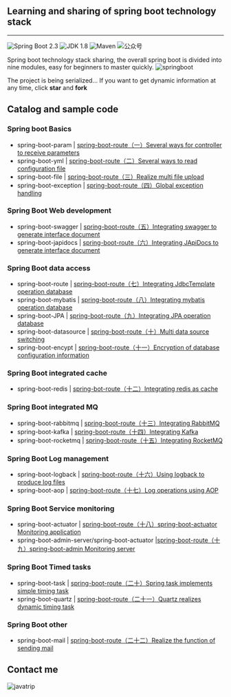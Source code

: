 ## Learning and sharing of spring boot technology stack
---
![Spring Boot 2.3](https://img.shields.io/badge/Spring%20Boot-2.3-brightgreen.svg)
![JDK 1.8](https://img.shields.io/badge/JDK-1.8-blue.svg)
![Maven](https://img.shields.io/badge/Maven-3.5.4-important.svg)
![公众号](https://img.shields.io/badge/Java旅途-lightgrey.svg)

 Spring boot technology stack sharing, the overall spring boot is divided into nine modules, easy for beginners to master quickly. 
![springboot](https://mmbiz.qpic.cn/mmbiz_png/lgiaG5BicLkVfF1BjN5R1wZR3oCnkESSrF9zcLEYcrm6sv2dHshctmIQNHVbrEn2y9aVGDWSia73pDWkFEiafw27NQ/640?wx_fmt=png&tp=webp&wxfrom=5&wx_lazy=1&wx_co=1)

The project is being serialized... If you want to get dynamic information at any time, click **star** and **fork**

##  Catalog and sample code 
### Spring boot Basics

- spring-boot-param | [spring-boot-route（一）Several ways for controller to receive parameters](https://mp.weixin.qq.com/s/TvvHxOa7_pzeqwGKUalIcA)
- spring-boot-yml | [spring-boot-route（二）Several ways to read configuration file](https://mp.weixin.qq.com/s/1SdHviUwagWQmTW__d4w1g)
- spring-boot-file | [spring-boot-route（三）Realize multi file upload](https://mp.weixin.qq.com/s/6ZbV9STT8Es76c7iC7ZFEQ)
- spring-boot-exception | [spring-boot-route（四）Global exception handling](https://mp.weixin.qq.com/s/uyNerDDvYafHXh_OImbOww)

### Spring Boot Web development

- spring-boot-swagger | [spring-boot-route（五）Integrating swagger to generate interface document](https://mp.weixin.qq.com/s/L9C5doTc_iKul7--RL3CDg)
- spring-boot-japidocs | [spring-boot-route（六）Integrating JApiDocs to generate interface document](https://mp.weixin.qq.com/s/wIj5wrEPQUf0n19E5th63w)

### Spring Boot data access
- spring-boot-route | [spring-boot-route（七）Integrating JdbcTemplate operation database](https://mp.weixin.qq.com/s/_VP272DEDU9WMHMBCldkhQ) 
- spring-boot-mybatis | [spring-boot-route（八）Integrating mybatis operation database](https://mp.weixin.qq.com/s/O6WedNg4wbjEec0Ankco1g)
- spring-boot-JPA | [spring-boot-route（九）Integrating JPA operation database](https://mp.weixin.qq.com/s/YR2Z1ccQQVxEjAWK1adHFg)
- spring-boot-datasource | [spring-boot-route（十）Multi data source switching](https://mp.weixin.qq.com/s/glxY1zvr7PcIdRz1ShsKYQ)
- spring-boot-encypt | [spring-boot-route（十一）Encryption of database configuration information](https://mp.weixin.qq.com/s/l7A6YwvIoXEVT3pyNdjP_g)

### Spring Boot integrated cache

- spring-boot-redis | [spring-bot-route（十二）Integrating redis as cache](https://mp.weixin.qq.com/s/sj9Oq3i4zEyoEhwyBmUERA)

### Spring Boot integrated MQ
- spring-boot-rabbitmq | [spring-boot-route（十三）Integrating RabbitMQ](https://mp.weixin.qq.com/s/X2QtStCpcOFKYGQnuakFvg)
- spring-boot-kafka | [spring-boot-route（十四）Integrating Kafka](https://mp.weixin.qq.com/s/dRI3oiMd_RAJ95lyGro9Fw)
- spring-boot-rocketmq | [spring-boot-route（十五）Integrating RocketMQ](https://mp.weixin.qq.com/s/4vFsvQn1I0YT92_gJ3-KwQ)

### Spring Boot Log management
- spring-boot-logback | [spring-boot-route（十六）Using logback to produce log files](https://mp.weixin.qq.com/s/2AJSkcoUpXLXnkCV8AFfRw)
- spring-boot-aop | [spring-boot-route（十七）Log operations using AOP](https://mp.weixin.qq.com/s/7A18VU9_5qL66A8o4w-VWw)

### Spring Boot Service monitoring
- spring-boot-actuator | [spring-boot-route（十八）spring-boot-actuator Monitoring application](https://mp.weixin.qq.com/s/PxomNCmyUgQK7SzHDDarOg)
- spring-boot-admin-server/spring-boot-actuator |[spring-boot-route（十九）spring-boot-admin Monitoring server](https://mp.weixin.qq.com/s/ywoW7BNSvEXlcf5ufkIzIQ)

### Spring Boot Timed tasks 
- spring-boot-task | [spring-boot-route（二十）Spring task implements simple timing task](https://mp.weixin.qq.com/s/XKFdAmobB7uMSpbwxmeEhA)
- spring-boot-quartz | [spring-boot-route（二十一）Quartz realizes dynamic timing task](https://mp.weixin.qq.com/s/yoVmA0HIuGDUkM5gTctl4g)

### Spring Boot other
- spring-boot-mail | [spring-boot-route（二十二）Realize the function of sending mail](https://mp.weixin.qq.com/s/kYvwFKSCBOvB5IrFmJnMsA)

##  Contact me 
![javatrip](https://mmbiz.qpic.cn/mmbiz_jpg/lgiaG5BicLkVcL78JBvS9m020Nt20MtiaRjgm6nhDIK8BBtObRhlDSX1byTgNTe79hmHiaLFppsBkzhnAq7oj3nyPA/640?wx_fmt=jpeg&tp=webp&wxfrom=5&wx_lazy=1&wx_co=1)